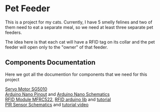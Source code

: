 # Pet Feeder

This is a project for my cats. Currently, I have 5 smelly felines and two of them need to eat a separate meal, so we need at least three separate pet feeders.

The idea here is that each cat will have a RFID tag on its collar and the pet feeder will open only to the "owner" of that feeder.

## Components Documentation

Here we got all the documention for components that we need for this project

[Servo Motor SG5010](docs/SG-5010.PDF) </br>
[Arduino Nano Pinout](docs/arduino-full-pinout.PDF) and [Arduino Nano Schematics](docs/arduino-schematics.PDF) </br>
[RFID Module MFRC522](docs/MFRC522.PDF), [RFID arduino lib](https://github.com/miguelbalboa/rfid) and [tutorial](https://www.robocore.net/tutoriais/primeiros-passos-com-rfid-mifare-mfrc522) </br>
[PIR Sensor Schematics](docs/pir.PDF) and [tutorial video](https://www.youtube.com/watch?v=Z2xuAQvNGkE)

